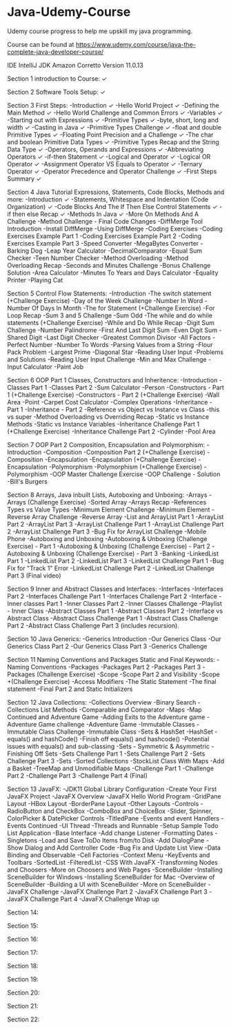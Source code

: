 # Java-Udemy-Course
Udemy course progress to help me upskill my java programming.

Course can be found at https://www.udemy.com/course/java-the-complete-java-developer-course/

IDE IntelliJ
JDK Amazon Corretto Version 11.0.13

Section 1 introduction to Course: ✓

Section 2 Software Tools Setup: ✓

Section 3 First Steps:
  -Introduction ✓
  -Hello World Project ✓
  -Defining the Main Method ✓
  -Hello World Challenge and Common Errors ✓
  -Variables ✓
  -Starting out with Expressions ✓
  -Primitive Types ✓
  -byte, short, long and width ✓
  -Casting in Java ✓
  -Primitive Types Challenge ✓
  -float and double Primitive Types ✓
  -Floating Point Precision and a Challenge ✓
  -The char and boolean Primitive Data Types ✓
  -Primitive Types Recap and the String Data Type ✓
  -Operators, Operands and Expressions ✓
  -Abbreviating Operators ✓
  -if-then Statement ✓
  -Logical and Operator ✓
  -Logical OR Operator ✓
  -Assignment Operator VS Equals to Operator ✓
  -Ternary Operator ✓
  -Operator Precedence and Operator Challenge ✓
  -First Steps Summary ✓

Section 4 Java Tutorial Expressions, Statements, Code Blocks, Methods and more: 
  -Introduction ✓
  -Statements, Whitespace and Indentation (Code Organization) ✓
  -Code Blocks And The If Then Else Control Statements ✓
  -if then else Recap ✓
  -Methods In Java ✓
  -More On Methods And A Challenge
  -Method Challenge - Final Code Changes
  -DiffMerge Tool Introduction
  -Install DiffMerge
  -Using DiffMerge
  -Coding Exercises
  -Coding Exercises Example Part 1
  -Coding Exercises Example Part 2
  -Coding Exercises Example Part 3
  -Speed Converter
  -MegaBytes Converter
  -Barking Dog
  -Leap Year Calculator
  -DecimalComparator
  -Equal Sum Checker
  -Teen Number Checker
  -Method Overloading
  -Method Overloading Recap
  -Seconds and Minutes Challenge
  -Bonus Challenge Solution
  -Area Calculator
  -Minutes To Years and Days Calculator
  -Equality Printer
  -Playing Cat
  
Section 5 Control Flow Statements:
    -Introduction
    -The switch statement (+Challenge Exercise)
    -Day of the Week Challenge
    -Number In Word
    -Number Of Days In Month
    -The for Statement (+Challenge Exercise)
    -For Loop Recap
    -Sum 3 and 5 Challenge
    -Sum Odd
    -The while and do while statements (+Challenge Exercise)
    -While and Do While Recap
    -Digit Sum Challenge
    -Number Palindrome
    -First And Last Digit Sum
    -Even Digit Sum
    -Shared Digit
    -Last Digit Checker
    -Greatest Common Divisor
    -All Factors
    -Perfect Number
    -Number To Words
    -Parsing Values from a String
    -Flour Pack Problem
    -Largest Prime
    -Diagonal Star
    -Reading User Input
    -Problems and Solutions
    -Reading User Input Challenge
    -Min and Max Challenge
    -Input Calculator
    -Paint Job

Section 6 OOP Part 1 Classes, Constructors and Inheritence:
    -Introduction
    -Classes Part 1
    -Classes Part 2
    -Sum Calculator
    -Person
    -Constructors - Part 1 (+Challenge Exercise)
    -Constructors - Part 2 (+Challenge Exercise)
    -Wall Area
    -Point
    -Carpet Cost Calculator
    -Complex Operations
    -Inheritance - Part 1
    -Inheritance - Part 2
    -Reference vs Object vs Instance vs Class
    -this vs super
    -Method Overloading vs Overriding Recap
    -Static vs Instance Methods
    -Static vs Instance Variables
    -Inheritance Challenge Part 1 (+Challenge Exercise)
    -Inheritance Challenge Part 2
    -Cylinder
    -Pool Area

Section 7 OOP Part 2 Composition, Encapsulation and Polymorphism:
    -Introduction
    -Composition
    -Composition Part 2 (+Challenge Exercise)
    -Composition
    -Encapsulation
    -Encapsulation (+Challenge Exercise)
    -Encapsulation
    -Polymorphism
    -Polymorphism (+Challenge Exercise)
    -Polymorphism
    -OOP Master Challenge Exercise
    -OOP Challenge - Solution
    -Bill's Burgers

Section 8 Arrays, Java inbuilt Lists, Autoboxing and Unboxing:
    -Arrays
    -Arrays (Challenge Exercise)
    -Sorted Array
    -Arrays Recap
    -References Types vs Value Types
    -Minimum Element Challenge
    -Minimum Element
    -Reverse Array Challenge
    -Reverse Array
    -List and ArrayList Part 1
    -ArrayList Part 2
    -ArrayList Part 3
    -ArrayList Challenge Part 1
    -ArrayList Challenge Part 2
    -ArrayList Challenge Part 3
    -Bug Fix for ArrayList Challenge
    -Mobile Phone
    -Autoboxing and Unboxing
    -Autoboxing & Unboxing (Challenge Exercise) - Part 1
    -Autoboxing & Unboxing (Challenge Exercise) - Part 2
    -Autoboxing & Unboxing (Challenge Exercise) - Part 3
    -Banking
    -LinkedList Part 1
    -LinkedList Part 2
    -LinkedList Part 3
    -LinkedList Challenge Part 1
    -Bug Fix for "Track 1" Error
    -LinkedList Challenge Part 2
    -LinkedList Challenge Part 3 (Final video)

Section 9 Inner and Abstract Classes and Interfaces:
    -Interfaces
    -Interfaces Part 2
    -Interfaces Challenge Part 1
    -Interfaces Challenge Part 2
    -Interface
    -Inner classes Part 1
    -Inner Classes Part 2
    -Inner Classes Challenge
    -Playlist - Inner Class
    -Abstract Classes Part 1
    -Abstract Classes Part 2
    -Interface vs Abstract Class
    -Abstract Class Challenge Part 1
    -Abstract Class Challenge Part 2
    -Abstract Class Challenge Part 3 (includes recursion).

Section 10 Java Generics:
    -Generics Introduction
    -Our Generics Class
    -Our Generics Class Part 2
    -Our Generics Class Part 3
    -Generics Challenge

Section 11 Naming Conventions and Packages Static and Final Keywords:
    -Naming Conventions
    -Packages
    -Packages Part 2
    -Packages Part 3
    -Packages (Challenge Exercise)
    -Scope
    -Scope Part 2 and Visibility
    -Scope +(Challenge Exercise)
    -Access Modifiers
    -The Static Statement
    -The final statement
    -Final Part 2 and Static Initializers

Section 12 Java Collections:
    -Collections Overview
    -Binary Search
    -Collections List Methods
    -Comparable and Comparator
    -Maps
    -Map Continued and Adventure Game
    -Adding Exits to the Adventure game
    -Adventure Game challenge
    -Adventure Game
    -Immutable Classes
    -Immutable Class Challenge
    -Immutable Class
    -Sets & HashSet
    -HashSet - equals() and hashCode()
    -Finish off equals() and hashcode()
    -Potential issues with equals() and sub-classing
    -Sets - Symmetric & Asymmetric
    -Finishing Off Sets
    -Sets Challenge Part 1
    -Sets Challenge Part 2
    -Sets Challenge Part 3
    -Sets
    -Sorted Collections
    -StockList Class With Maps
    -Add a Basket
    -TreeMap and Unmodifiable Maps
    -Challenge Part 1
    -Challenge Part 2
    -Challenge Part 3
    -Challenge Part 4 (Final)

Section 13 JavaFX:
    -JDK11 Global Library Configuration
    -Create Your First JavaFX Project
    -JavaFX Overview
    -JavaFX Hello World Program
    -GridPane Layout
    -HBox Layout
    -BorderPane Layout
    -Other Layouts
    -Controls
    -RadioButton and CheckBox
    -ComboBox and ChoiceBox
    -Slider, Spinner, ColorPicker & DatePicker Controls
    -TitledPane
    -Events and event Handlers
    -Events Continued
    -UI Thread
    -Threads and Runnable
    -Setup Sample Todo List Application
    -Base Interface
    -Add change Listener
    -Formatting Dates
    -Singletons
    -Load and Save ToDo Items from/to Disk
    -Add DialogPane
    -Show Dialog and Add Controller Code
    -Bug Fix and Update List View
    -Data Binding and Observable
    -Cell Factories
    -Context Menu
    -KeyEvents and Toolbars
    -SortedList
    -FilteredList
    -CSS With JavaFX
    -Transforming Nodes and Choosers
    -More on Choosers and Web Pages
    -SceneBuilder
    -Installing SceneBuilder for Windows
    -Installing SceneBuilder for Mac
    -Overview of SceneBuilder
    -Building a UI with SceneBuilder
    -More on SceneBuilder
    -JavaFX Challenge
    -JavaFX Challenge Part 2
    -JavaFX Challenge Part 3
    -JavaFX Challenge Part 4
    -JavaFX Challenge Wrap up

Section 14:


Section 15:


Section 16:


Section 17:


Section 18:


Section 19:


Section 20:


Section 21:


Section 22:



